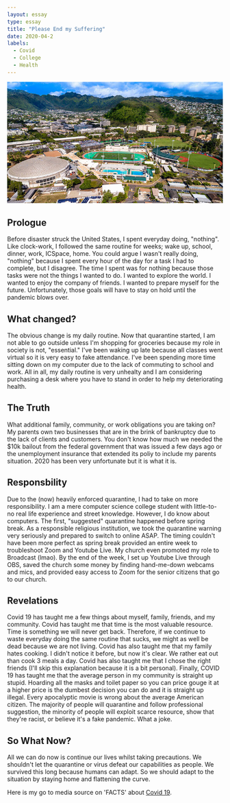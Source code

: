 ```yaml
---
layout: essay
type: essay
title: "Please End my Suffering"
date: 2020-04-2
labels:
  - Covid
  - College
  - Health
---
```


<img class="ui large  center floated image" src="../images/uhmanoa.jpg">

## Prologue  
Before disaster struck the United States, I spent everyday doing, "nothing". Like clock-work, I followed the same routine for weeks; wake up, school, dinner, work, ICSpace, home. You could argue I wasn't really doing, "nothing" because I spent every hour of the day for a task I had to complete, but I disagree. The time I spent was for nothing because those tasks were not the things I wanted to do. I wanted to explore the world. I wanted to enjoy the company of friends. I wanted to prepare myself for the future. Unfortunately, those goals will have to stay on hold until the pandemic blows over. 

## What changed? 
The obvious change is my daily routine. Now that quarantine started, I am not able to go outside unless I'm shopping for groceries  because my role in society is not, "essential." I've been waking up late because all classes went virtual so it is very easy to fake attendance. I've been spending more time sitting down on my computer due to the lack of commuting to school and work. All in all, my daily routine is very unhealty and I am considering purchasing a desk where you have to stand in order to help my deteriorating health. 

## The Truth 
What additional family, community, or work obligations you are taking on?
My parents own two businesses that are in the brink of bankruptcy due to the lack of clients and customers. You don't know how much we needed the $10k bailout from the federal government that was issued a few days ago or the unemployment insurance that extended its poliy to include my parents situation. 2020 has been very unfortunate but it is what it is. 

## Responsbility 
Due to the (now) heavily enforced quarantine, I had to take on more responsibility. I am a mere computer science college student with little-to-no real life experience and street knowledge. However, I do know about computers. The first, "suggested" quarantine happened before spring break. As a responsible religious institution, we took the quarantine warning very seriously and prepared to switch to online ASAP. The timing couldn't have been more perfect as spring break provided an entire week to troubleshoot Zoom and Youtube Live. My church even promoted my role to Broadcast (lmao). By the end of the week, I set up Youtube Live through OBS, saved the church some money by finding hand-me-down webcams and mics, and provided easy access to Zoom for the senior citizens that go to our church.   

## Revelations
Covid 19 has taught me a few things about myself, family, friends, and my community. Covid has taught me that time is the most valuable resource. Time is something we will never get back. Therefore, if we continue to waste everyday doing the same routine that sucks, we might as well be dead because we are not living. Covid has also taught me that my family hates cooking. I didn't notice it before, but now it's clear. We rather eat out than cook 3 meals a day. Covid has also taught me that I chose the right friends (I'll skip this explanation because it is a bit personal). Finally, COVID 19 has taught me that the average person in my community is straight up stupid. Hoarding all the masks and toilet paper so you can price gouge it at a higher price is the dumbest decision you can do and it is straight up illegal. Every apocalyptic movie is wrong about the average American citizen. The majority of people will quarantine and follow professional suggestion, the minority of people will exploit scarce resource, show that they're racist, or believe it's a fake pandemic. What a joke. 

## So What Now?
All we can do now is continue our lives whilst taking precautions. We shouldn't let the quarantine or virus defeat our capabilities as people. We survived this long because humans can adapt. So we should adapt to the situation by staying home and flattening the curve. 

Here is my go to media source on 'FACTS' about [Covid 19](https://www.youtube.com/watch?v=hMopOpiNB1s).
